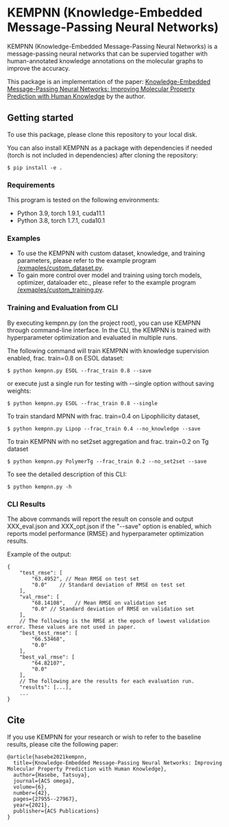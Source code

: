 # KEMPNN (Knowledge-Embedded Message-Passing Neural Networks)

KEMPNN (Knowledge-Embedded Message-Passing Neural Networks) is a message-passing neural networks that
can be supervied togather with human-annotated knowledge annotations on the molecular graphs to improve the accuracy.

This package is an implementation of the paper: [Knowledge-Embedded Message-Passing Neural Networks: Improving Molecular Property Prediction with Human Knowledge](https://doi.org/10.1021/acsomega.1c03839) by the author.


## Getting started

To use this package, please clone this repository to your local disk.

You can also install KEMPNN as a package with dependencies if needed (torch is not included in dependencies) 
after cloning the repository:

    $ pip install -e .

### Requirements
This program is tested on the following environments:

* Python 3.9, torch 1.9.1, cuda11.1
* Python 3.8, torch 1.7.1, cuda10.1


### Examples

* To use the KEMPNN with custom dataset, knowledge, and training parameters, please refer to the example program [/exmaples/custom_dataset.py](exmaples/custom_dataset.py).
* To gain more control over model and training using torch models, optimizer, dataloader etc., please refer to the example program [/exmaples/custom_training.py](exmaples/custom_training.py).

### Training and Evaluation from CLI

By executing kempnn.py (on the project root), you can use KEMPNN through command-line interface.
In the CLI, the KEMPNN is trained with hyperparameter optimization and evaluated in multiple runs.

The following command will train KEMPNN with knowledge supervision enabled, frac. train=0.8 on ESOL dataset:

    $ python kempnn.py ESOL --frac_train 0.8 --save

or execute just a single run for testing with --single option without saving weights:

    $ python kempnn.py ESOL --frac_train 0.8 --single

To train standard MPNN with frac. train=0.4 on Lipophilicity dataset,

    $ python kempnn.py Lipop --frac_train 0.4 --no_knowledge --save

To train KEMPNN with no set2set aggregation and frac. train=0.2 on Tg dataset

    $ python kempnn.py PolymerTg --frac_train 0.2 --no_set2set --save

To see the detailed description of this CLI:

    $ python kempnn.py -h


### CLI Results

The above commands will report the result on console and
output XXX_eval.json and XXX_opt.json if the "--save" option is enabled,
which reports model performance (RMSE) and hyperparameter optimization results.

Example of the output:

    {
        "test_rmse": [
            "63.4952", // Mean RMSE on test set
            "0.0"    // Standard deviation of RMSE on test set
        ],
        "val_rmse": [
            "68.14108",   // Mean RMSE on validation set
            "0.0" // Standard deviation of RMSE on validation set
        ],
        // The following is the RMSE at the epoch of lowest validation error. These values are not used in paper.
        "best_test_rmse": [
            "66.53468",
            "0.0"
        ],
        "best_val_rmse": [
            "64.82107",
            "0.0"
        ],
        // The following are the results for each evaluation run.
        "results": [...],
        ...
    }



## Cite

If you use KEMPNN for your research or wish to refer to the baseline results, please cite the following paper:

    @article{hasebe2021kempnn,
      title={Knowledge-Embedded Message-Passing Neural Networks: Improving Molecular Property Prediction with Human Knowledge},
      author={Hasebe, Tatsuya},
      journal={ACS omega},
      volume={6},
      number={42},
      pages={27955--27967},
      year={2021},
      publisher={ACS Publications}
    }
